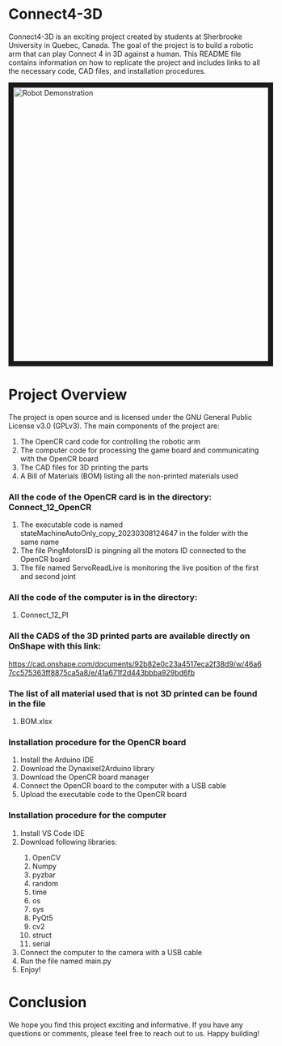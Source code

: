 # Connect4-3D
Connect4-3D is an exciting project created by students at Sherbrooke University in Quebec, Canada. The goal of the project is to build a robotic arm that can play Connect 4 in 3D against a human. This README file contains information on how to replicate the project and includes links to all the necessary code, CAD files, and installation procedures.


<a href="https://youtu.be/UQO0S-S_vtE
" target="_blank"><img src="http://img.youtube.com/vi/UQO0S-S_vtE/0.jpg" 
alt="Robot Demonstration" width="720" height="540" border="10" /></a>

# Project Overview
The project is open source and is licensed under the GNU General Public License v3.0 (GPLv3). The main components of the project are:
<ol>
  <li>The OpenCR card code for controlling the robotic arm </li>
  <li>The computer code for processing the game board and communicating with the OpenCR board </li>
  <li>The CAD files for 3D printing the parts </li>
  <li>A Bill of Materials (BOM) listing all the non-printed materials used </li>
</ol>


### All the code of the OpenCR card is in the directory: Connect_12_OpenCR
<ol>
  <li>The executable code is named stateMachineAutoOnly_copy_20230308124647 in the folder with the same name</li>
  <li>The file PingMotorsID is pingning all the motors ID connected to the OpenCR board</li>
  <li>The file named ServoReadLive is monitoring the live position of the first and second joint</li>
</ol>

### All the code of the computer is in the directory: 
<ol>
  <li>Connect_12_PI </li>
</ol>

### All the CADS of the 3D printed parts are available directly on OnShape with this link: 
https://cad.onshape.com/documents/92b82e0c23a4517eca2f38d9/w/46a67cc575363ff8875ca5a8/e/41a671f2d443bbba929bd6fb

### The list of all material used that is not 3D printed can be found in the file 
<ol>
  <li>BOM.xlsx</li>
</ol>

### Installation procedure for the OpenCR board

<ol>
  <li>Install the Arduino IDE</li>
  <li>Download the Dynaxixel2Arduino library</li>
  <li>Download the OpenCR board manager</li>
  <li>Connect the OpenCR board to the computer with a USB cable</li>
  <li>Upload the executable code to the OpenCR board</li>
</ol>



### Installation procedure for the computer
<ol>
  <li>Install VS Code IDE</li>
  <li>Download following libraries: </li>
    <ol>
      <li>OpenCV</li>
      <li>Numpy</li>
      <li>pyzbar</li>
      <li>random</li>
      <li>time</li>
      <li>os</li>
      <li>sys</li>
      <li>PyQt5</li>
      <li>cv2</li>
      <li>struct</li>
      <li>serial</li>
    </ol>
  </li>
  <li>Connect the computer to the camera with a USB cable</li>
  <li>Run the file named main.py</li>
  <li>Enjoy!</li>
</ol>



# Conclusion
We hope you find this project exciting and informative. If you have any questions or comments, please feel free to reach out to us. Happy building!


    